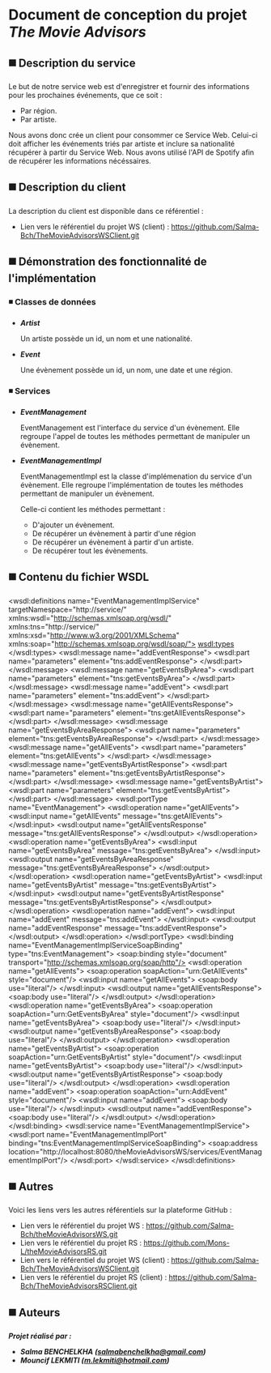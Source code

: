 # Document de conception du projet *The Movie Advisors*

## :black_medium_square: Description du service
Le but de notre service web est d'enregistrer et fournir des informations pour les prochaines événements, que ce soit :
  * Par région.
  * Par artiste. 
  
Nous avons donc crée un  client pour consommer ce Service Web. 
Celui-ci doit afficher les événements triés par artiste et inclure sa nationalité récupérer à partir du Service Web.
Nous avons utilisé l'API de Spotify afin de récupérer les informations nécéssaires.

## :black_medium_square: Description du client
La description du client est disponible dans ce référentiel :
 * Lien vers le référentiel du projet WS (client) : https://github.com/Salma-Bch/TheMovieAdvisorsWSClient.git

## :black_medium_square: Démonstration des fonctionnalité de l'implémentation

### :black_medium_small_square: Classes de données
 * **_Artist_**
 
    Un artiste possède un id, un nom et une nationalité.
   
 * **_Event_**
 
    Une évènement possède un id, un nom, une date et une région.

### :black_medium_small_square: Services
 * **_EventManagement_**
 
    EventManagement est l'interface du service d'un évènement. Elle regroupe l'appel de toutes les méthodes permettant de manipuler un évènement.
   
 * **_EventManagementImpl_**
 
    EventManagementImpl est la classe d'implémenation du service d'un évènement. Elle regroupe l'implémentation de toutes les méthodes permettant de manipuler un évènement.
    
     Celle-ci contient les méthodes permettant :
    * D'ajouter un évènement.
    * De récupérer un évènement à partir d'une région
    * De récupérer un évènement à partir d'un artiste.
    * De récupérer tout les évènements.
 
## :black_medium_square: Contenu du fichier WSDL
<?xml version="1.0" encoding="UTF-8"?>
<wsdl:definitions name="EventManagementImplService" targetNamespace="http://service/" xmlns:wsdl="http://schemas.xmlsoap.org/wsdl/" xmlns:tns="http://service/" xmlns:xsd="http://www.w3.org/2001/XMLSchema" xmlns:soap="http://schemas.xmlsoap.org/wsdl/soap/">
  <wsdl:types>
    <schema xmlns="http://www.w3.org/2001/XMLSchema">
  <import namespace="http://service/" schemaLocation="eventmanagementimpl_schema1.xsd"/>
</schema>
  </wsdl:types>
  <wsdl:message name="addEventResponse">
    <wsdl:part name="parameters" element="tns:addEventResponse">
    </wsdl:part>
  </wsdl:message>
  <wsdl:message name="getEventsByArea">
    <wsdl:part name="parameters" element="tns:getEventsByArea">
    </wsdl:part>
  </wsdl:message>
  <wsdl:message name="addEvent">
    <wsdl:part name="parameters" element="tns:addEvent">
    </wsdl:part>
  </wsdl:message>
  <wsdl:message name="getAllEventsResponse">
    <wsdl:part name="parameters" element="tns:getAllEventsResponse">
    </wsdl:part>
  </wsdl:message>
  <wsdl:message name="getEventsByAreaResponse">
    <wsdl:part name="parameters" element="tns:getEventsByAreaResponse">
    </wsdl:part>
  </wsdl:message>
  <wsdl:message name="getAllEvents">
    <wsdl:part name="parameters" element="tns:getAllEvents">
    </wsdl:part>
  </wsdl:message>
  <wsdl:message name="getEventsByArtistResponse">
    <wsdl:part name="parameters" element="tns:getEventsByArtistResponse">
    </wsdl:part>
  </wsdl:message>
  <wsdl:message name="getEventsByArtist">
    <wsdl:part name="parameters" element="tns:getEventsByArtist">
    </wsdl:part>
  </wsdl:message>
  <wsdl:portType name="EventManagement">
    <wsdl:operation name="getAllEvents">
      <wsdl:input name="getAllEvents" message="tns:getAllEvents">
    </wsdl:input>
      <wsdl:output name="getAllEventsResponse" message="tns:getAllEventsResponse">
    </wsdl:output>
    </wsdl:operation>
    <wsdl:operation name="getEventsByArea">
      <wsdl:input name="getEventsByArea" message="tns:getEventsByArea">
    </wsdl:input>
      <wsdl:output name="getEventsByAreaResponse" message="tns:getEventsByAreaResponse">
    </wsdl:output>
    </wsdl:operation>
    <wsdl:operation name="getEventsByArtist">
      <wsdl:input name="getEventsByArtist" message="tns:getEventsByArtist">
    </wsdl:input>
      <wsdl:output name="getEventsByArtistResponse" message="tns:getEventsByArtistResponse">
    </wsdl:output>
    </wsdl:operation>
    <wsdl:operation name="addEvent">
      <wsdl:input name="addEvent" message="tns:addEvent">
    </wsdl:input>
      <wsdl:output name="addEventResponse" message="tns:addEventResponse">
    </wsdl:output>
    </wsdl:operation>
  </wsdl:portType>
  <wsdl:binding name="EventManagementImplServiceSoapBinding" type="tns:EventManagement">
    <soap:binding style="document" transport="http://schemas.xmlsoap.org/soap/http"/>
    <wsdl:operation name="getAllEvents">
      <soap:operation soapAction="urn:GetAllEvents" style="document"/>
      <wsdl:input name="getAllEvents">
        <soap:body use="literal"/>
      </wsdl:input>
      <wsdl:output name="getAllEventsResponse">
        <soap:body use="literal"/>
      </wsdl:output>
    </wsdl:operation>
    <wsdl:operation name="getEventsByArea">
      <soap:operation soapAction="urn:GetEventsByArea" style="document"/>
      <wsdl:input name="getEventsByArea">
        <soap:body use="literal"/>
      </wsdl:input>
      <wsdl:output name="getEventsByAreaResponse">
        <soap:body use="literal"/>
      </wsdl:output>
    </wsdl:operation>
    <wsdl:operation name="getEventsByArtist">
      <soap:operation soapAction="urn:GetEventsByArtist" style="document"/>
      <wsdl:input name="getEventsByArtist">
        <soap:body use="literal"/>
      </wsdl:input>
      <wsdl:output name="getEventsByArtistResponse">
        <soap:body use="literal"/>
      </wsdl:output>
    </wsdl:operation>
    <wsdl:operation name="addEvent">
      <soap:operation soapAction="urn:AddEvent" style="document"/>
      <wsdl:input name="addEvent">
        <soap:body use="literal"/>
      </wsdl:input>
      <wsdl:output name="addEventResponse">
        <soap:body use="literal"/>
      </wsdl:output>
    </wsdl:operation>
  </wsdl:binding>
  <wsdl:service name="EventManagementImplService">
    <wsdl:port name="EventManagementImplPort" binding="tns:EventManagementImplServiceSoapBinding">
      <soap:address location="http://localhost:8080/theMovieAdvisorsWS/services/EventManagementImplPort"/>
    </wsdl:port>
  </wsdl:service>
</wsdl:definitions>


## :black_medium_square: Autres
Voici les liens vers les autres référentiels sur la plateforme GitHub :
  * Lien vers le référentiel du projet WS : https://github.com/Salma-Bch/theMovieAdvisorsWS.git
  * Lien vers le référentiel du projet RS : https://github.com/Mons-L/theMovieAdvisorsRS.git
  * Lien vers le référentiel du projet WS (client) : https://github.com/Salma-Bch/TheMovieAdvisorsWSClient.git
  * Lien vers le référentiel du projet RS (client) : https://github.com/Salma-Bch/TheMovieAdvisorsRSClient.git

## :black_medium_square: Auteurs
**_Projet réalisé par :_**
* **_Salma BENCHELKHA (salmabenchelkha@gmail.com)_**
* **_Mouncif LEKMITI (m.lekmiti@hotmail.com)_**

